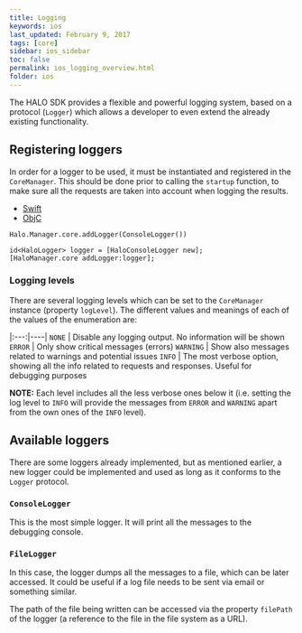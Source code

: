 ```yaml
---
title: Logging
keywords: ios
last_updated: February 9, 2017
tags: [core]
sidebar: ios_sidebar
toc: false
permalink: ios_logging_overview.html
folder: ios
---
```


The HALO SDK provides a flexible and powerful logging system, based on a protocol (`Logger`) which allows a developer to even extend the already existing functionality.

## Registering loggers

In order for a logger to be used, it must be instantiated and registered in the `CoreManager`. This should be done prior to calling the `startup` function, to make sure all the requests are taken into account when logging the results.

<ul class="nav nav-tabs">
  <li role="presentation" class="active"><a href="#swift-1" data-toggle="tab">Swift</a></li>
  <li role="presentation"><a href="#objc-1" data-toggle="tab">ObjC</a></li>
</ul>

<div class="tab-content">
  <div id="swift-1" class="tab-pane fade in active">
    <pre><code class="swift">Halo.Manager.core.addLogger(ConsoleLogger())</code></pre>
  </div>
  <div id="objc-1" class="tab-pane fade">
    <pre><code class="objective-c">id&lt;HaloLogger&gt; logger = [HaloConsoleLogger new];
[HaloManager.core addLogger:logger];</code></pre>
  </div>
</div>

### Logging levels

There are several logging levels which can be set to the `CoreManager` instance (property `logLevel`). The different values and meanings of each of the values of the enumeration are:

|:---:|----|
`NONE` | Disable any logging output. No information will be shown
`ERROR` | Only show critical messages (errors)
`WARNING` | Show also messages related to warnings and potential issues
`INFO` | The most verbose option, showing all the info related to requests and responses. Useful for debugging purposes

**NOTE:** Each level includes all the less verbose ones below it (i.e. setting the log level to `INFO` will provide the messages from `ERROR` and `WARNING` apart from the own ones of the `INFO` level).

## Available loggers

There are some loggers already implemented, but as mentioned earlier, a new logger could be implemented and used as long as it conforms to the `Logger` protocol.

### `ConsoleLogger`

This is the most simple logger. It will print all the messages to the debugging console.

### `FileLogger`

In this case, the logger dumps all the messages to a file, which can be later accessed. It could be useful if a log file needs to be sent via email or something similar.

The path of the file being written can be accessed via the property `filePath` of the logger (a reference to the file in the file system as a URL).